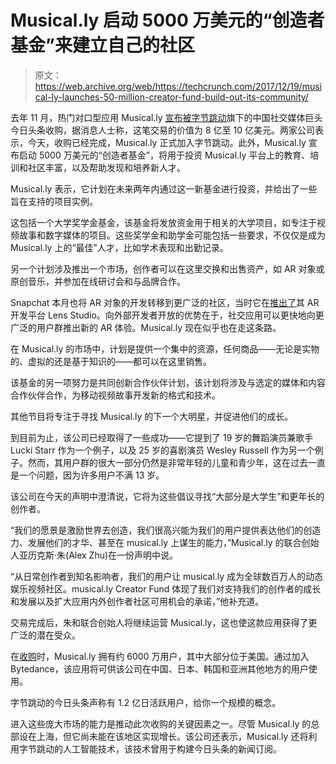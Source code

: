 # Musical.ly 启动 5000 万美元的“创造者基金”来建立自己的社区

> 原文：<https://web.archive.org/web/https://techcrunch.com/2017/12/19/musical-ly-launches-50-million-creator-fund-build-out-its-community/>

去年 11 月，热门对口型应用 Musical.ly [宣布被字节跳动](https://web.archive.org/web/20230316015626/https://techcrunch.com/2017/11/09/chinas-toutiao-is-buying-musical-ly-in-a-deal-worth-800m-1b/)旗下的中国社交媒体巨头今日头条收购，据消息人士称，这笔交易的价值为 8 亿至 10 亿美元。两家公司表示，今天，收购已经完成，Musical.ly 正式加入字节跳动。此外，Musical.ly 宣布启动 5000 万美元的“创造者基金”，将用于投资 Musical.ly 平台上的教育、培训和社区丰富，以及帮助发现和培养新人才。

Musical.ly 表示，它计划在未来两年内通过这一新基金进行投资，并给出了一些旨在支持的项目实例。

这包括一个大学奖学金基金，该基金将发放资金用于相关的大学项目，如专注于视频故事和数字媒体的项目。这些奖学金和助学金可能包括一些要求，不仅仅是成为 Musical.ly 上的“最佳”人才，比如学术表现和出勤记录。

另一个计划涉及推出一个市场，创作者可以在这里交换和出售资产，如 AR 对象或原创音乐，并参加在线研讨会和与品牌合作。

Snapchat 本月也将 AR 对象的开发转移到更广泛的社区，当时它在[推出了](https://web.archive.org/web/20230316015626/https://techcrunch.com/2017/12/14/snapchat-developer-platform/)其 AR 开发平台 Lens Studio。向外部开发者开放的优势在于，社交应用可以更快地向更广泛的用户群推出新的 AR 体验。Musical.ly 现在似乎也在走这条路。

在 Musical.ly 的市场中，计划是提供一个集中的资源，任何商品——无论是实物的、虚拟的还是基于知识的——都可以在这里销售。

该基金的另一项努力是共同创新合作伙伴计划，该计划将涉及与选定的媒体和内容合作伙伴合作，为移动视频故事开发新的格式和技术。

其他节目将专注于寻找 Musical.ly 的下一个大明星，并促进他们的成长。

到目前为止，该公司已经取得了一些成功——它提到了 19 岁的舞蹈演员兼歌手 Lucki Starr 作为一个例子，以及 25 岁的喜剧演员 Wesley Russell 作为另一个例子。然而，其用户群的很大一部分仍然是非常年轻的儿童和青少年，这在过去一直是一个问题，因为许多用户不满 13 岁。

该公司在今天的声明中澄清说，它将为这些倡议寻找“大部分是大学生”和更年长的创作者。

“我们的愿景是激励世界去创造，我们很高兴能为我们的用户提供表达他们的创造力、发展他们的才华、甚至在 musical.ly 上谋生的能力，”Musical.ly 的联合创始人亚历克斯·朱(Alex Zhu)在一份声明中说。

“从日常创作者到知名影响者，我们的用户让 musical.ly 成为全球数百万人的动态娱乐视频社区。musical.ly Creator Fund 体现了我们对支持我们的创作者的成长和发展以及扩大应用内外创作者社区可用机会的承诺，”他补充道。

交易完成后，朱和联合创始人将继续运营 Musical.ly，这也使这款应用获得了更广泛的潜在受众。

在[收购](https://web.archive.org/web/20230316015626/https://techcrunch.com/2017/11/09/chinas-toutiao-is-buying-musical-ly-in-a-deal-worth-800m-1b/)时，Musical.ly 拥有约 6000 万用户，其中大部分位于美国。通过加入 Bytedance，该应用将可供该公司在中国、日本、韩国和亚洲其他地方的用户使用。

字节跳动的今日头条声称有 1.2 亿日活跃用户，给你一个规模的概念。

进入这些庞大市场的能力是推动此次收购的关键因素之一。尽管 Musical.ly 的总部设在上海，但它尚未能在该地区实现增长。该公司还表示，Musical.ly 还将利用字节跳动的人工智能技术，该技术曾用于构建今日头条的新闻订阅。